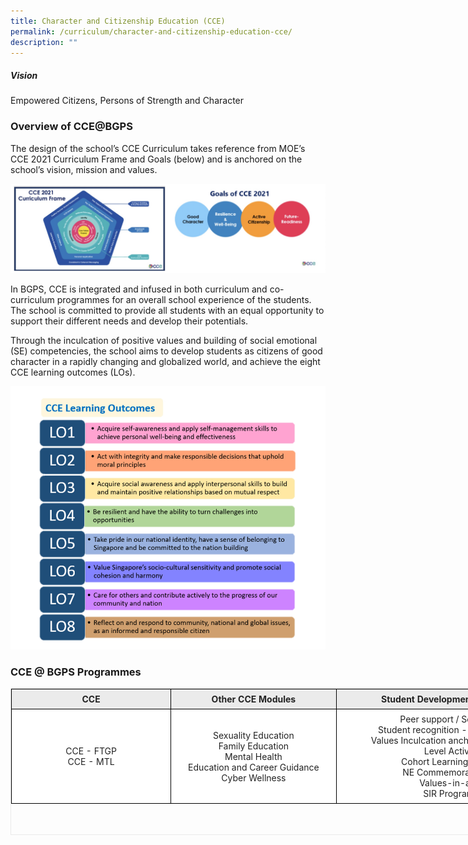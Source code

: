 ```yaml
---
title: Character and Citizenship Education (CCE)
permalink: /curriculum/character-and-citizenship-education-cce/
description: ""
---
```

##### Vision
Empowered Citizens, Persons of Strength and Character   

### Overview of CCE@BGPS

The design of the school’s CCE Curriculum takes reference from MOE’s CCE 2021 Curriculum Frame and Goals (below) and is anchored on the school’s vision, mission and values.

![Overview of CCE@BGPS](/images/Overview%20of%20CCE@BGPS.jpg)

In BGPS, CCE is integrated and infused in both curriculum and co-curriculum programmes for an overall school experience of the students. The school is committed to provide all students with an equal opportunity to support their different needs and develop their potentials.

Through the inculcation of positive values and building of social emotional (SE) competencies, the school aims to develop students as citizens of good character in a rapidly changing and globalized world, and achieve the eight CCE learning outcomes (LOs).

![CCE Learning Outcomes](/images/Learning%20Outcomes.png)

### CCE @ BGPS Programmes
  

<table class="iveo_table ive_eobj_center ives_tab_1" style="margin: auto; outline: 0px; padding: 0px; clear: both; border: 1px solid rgb(234, 234, 234); border-collapse: collapse; width: 903px; height: 235px;"><tbody style="margin: 0px; outline: 0px; padding: 0px;"><tr style="margin: 0px; outline: 0px; padding: 0px; background-color: rgb(235, 235, 235);"><td style="margin: 0px; outline: 0px; padding: 7px; text-align: center; background-color: transparent; color: rgb(34, 34, 34); border: 1px solid rgb(0, 0, 0); width: 255px;"><b style="margin: 0px; outline: 0px; padding: 0px;">CCE</b></td><td style="margin: 0px; outline: 0px; padding: 7px; text-align: center; background-color: transparent; color: rgb(34, 34, 34); border: 1px solid rgb(0, 0, 0); width: 263px;"><b style="margin: 0px; outline: 0px; padding: 0px;">Other CCE Modules</b></td><td style="margin: 0px; outline: 0px; padding: 7px; text-align: center; background-color: transparent; color: rgb(34, 34, 34); border: 1px solid rgb(0, 0, 0); width: 384px;"><b style="margin: 0px; outline: 0px; padding: 0px;">Student Development experiences</b></td></tr><tr style="margin: 0px; outline: 0px; padding: 0px; background-color: rgb(255, 255, 255);"><td style="margin: 0px; outline: 0px; padding: 7px; text-align: center; background-color: transparent; color: rgb(34, 34, 34); border: 1px solid rgb(0, 0, 0); width: 60px;">CCE - FTGP<br style="margin: 0px; outline: 0px; padding: 0px;">CCE - MTL</td><td style="margin: 0px; outline: 0px; padding: 7px; text-align: center; background-color: transparent; color: rgb(34, 34, 34); border: 1px solid rgb(0, 0, 0); width: 60px;">Sexuality Education<br style="margin: 0px; outline: 0px; padding: 0px;">Family Education<br style="margin: 0px; outline: 0px; padding: 0px;">Mental Health<br style="margin: 0px; outline: 0px; padding: 0px;">Education and Career Guidance<br style="margin: 0px; outline: 0px; padding: 0px;">Cyber Wellness</td><td style="margin: 0px; outline: 0px; padding: 7px; text-align: center; background-color: transparent; color: rgb(34, 34, 34); border: 1px solid rgb(0, 0, 0); width: 60px;">Peer support / Social Skills<br style="margin: 0px; outline: 0px; padding: 0px;">Student recognition - Awards / ECHA<br style="margin: 0px; outline: 0px; padding: 0px;">Values Inculcation anchored on 7 Habits&nbsp;<br style="margin: 0px; outline: 0px; padding: 0px;">Level Activities<br style="margin: 0px; outline: 0px; padding: 0px;">Cohort Learning Journeys<br style="margin: 0px; outline: 0px; padding: 0px;">NE Commemorative Days<br style="margin: 0px; outline: 0px; padding: 0px;">Values-in-action<br style="margin: 0px; outline: 0px; padding: 0px;">SIR Programme</td></tr></tbody></table>